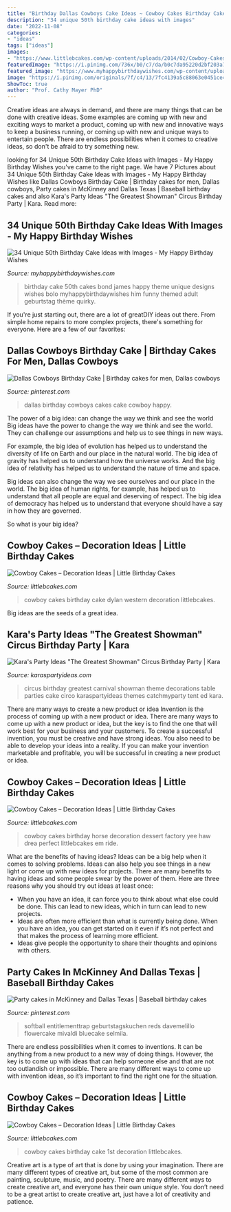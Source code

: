 ```yaml
---
title: "Birthday Dallas Cowboys Cake Ideas ~ Cowboy Cakes Birthday Cake 1st Decoration Littlebcakes"
description: "34 unique 50th birthday cake ideas with images"
date: "2022-11-08"
categories:
- "ideas"
tags: ["ideas"]
images:
- "https://www.littlebcakes.com/wp-content/uploads/2014/02/Cowboy-Cakes-Images.jpg"
featuredImage: "https://i.pinimg.com/736x/b0/c7/da/b0c7da95220d2bf203a739d98161bb3e--cowboy-birthday-cakes-dallas-cowboys.jpg"
featured_image: "https://www.myhappybirthdaywishes.com/wp-content/uploads/2016/09/james-bond-50th-birthday-cakes-for-men.jpg"
image: "https://i.pinimg.com/originals/7f/c4/13/7fc4139a5c88063e0451ce4bc306b14f.jpg"
ShowToc: true
author: "Prof. Cathy Mayer PhD"
---
```



Creative ideas are always in demand, and there are many things that can be done with creative ideas. Some examples are coming up with new and exciting ways to market a product, coming up with new and innovative ways to keep a business running, or coming up with new and unique ways to entertain people. There are endless possibilities when it comes to creative ideas, so don't be afraid to try something new.

	

		
looking for 34 Unique 50th Birthday Cake Ideas with Images - My Happy Birthday Wishes you've came to the right page. We have 7 Pictures about 34 Unique 50th Birthday Cake Ideas with Images - My Happy Birthday Wishes like Dallas Cowboys Birthday Cake | Birthday cakes for men, Dallas cowboys, Party cakes in McKinney and Dallas Texas | Baseball birthday cakes and also Kara&#039;s Party Ideas &quot;The Greatest Showman&quot; Circus Birthday Party | Kara. Read more:
		
    
## 34 Unique 50th Birthday Cake Ideas With Images - My Happy Birthday Wishes

<img loading=lazy src="https://www.myhappybirthdaywishes.com/wp-content/uploads/2016/09/james-bond-50th-birthday-cakes-for-men.jpg" onerror="this.onerror=null;this.src='https://tse3.mm.bing.net/th?id=OIP.-FM2p90c8YeJscczhZjEaQHaJ3&amp;pid=15.1';" alt="34 Unique 50th Birthday Cake Ideas with Images - My Happy Birthday Wishes">

_Source: myhappybirthdaywishes.com_

>birthday cake 50th cakes bond james happy theme unique designs wishes bolo myhappybirthdaywishes him funny themed adult geburtstag thème quirky. 

	

If you're just starting out, there are a lot of greatDIY ideas out there. From simple home repairs to more complex projects, there's something for everyone. Here are a few of our favorites: 

    
## Dallas Cowboys Birthday Cake | Birthday Cakes For Men, Dallas Cowboys

<img loading=lazy src="https://i.pinimg.com/736x/b0/c7/da/b0c7da95220d2bf203a739d98161bb3e--cowboy-birthday-cakes-dallas-cowboys.jpg" onerror="this.onerror=null;this.src='https://tse2.mm.bing.net/th?id=OIP.DIx4_6N21Zw_UXbY7uD-GgHaJ3&amp;pid=15.1';" alt="Dallas Cowboys Birthday Cake | Birthday cakes for men, Dallas cowboys">

_Source: pinterest.com_

>dallas birthday cowboys cakes cake cowboy happy. 

	

The power of a big idea: can change the way we think and see the world
Big ideas have the power to change the way we think and see the world. They can challenge our assumptions and help us to see things in new ways.


For example, the big idea of evolution has helped us to understand the diversity of life on Earth and our place in the natural world. The big idea of gravity has helped us to understand how the universe works. And the big idea of relativity has helped us to understand the nature of time and space.



Big ideas can also change the way we see ourselves and our place in the world. The big idea of human rights, for example, has helped us to understand that all people are equal and deserving of respect. The big idea of democracy has helped us to understand that everyone should have a say in how they are governed.



So what is your big idea?

    
## Cowboy Cakes – Decoration Ideas | Little Birthday Cakes

<img loading=lazy src="https://www.littlebcakes.com/wp-content/uploads/2014/02/Cowboy-Cakes-Images.jpg" onerror="this.onerror=null;this.src='https://tse1.mm.bing.net/th?id=OIP.i4TJqw6eDsqVBSk43Bf1twHaFW&amp;pid=15.1';" alt="Cowboy Cakes – Decoration Ideas | Little Birthday Cakes">

_Source: littlebcakes.com_

>cowboy cakes birthday cake dylan western decoration littlebcakes. 

	

Big ideas are the seeds of a great idea.

    
## Kara&#039;s Party Ideas &quot;The Greatest Showman&quot; Circus Birthday Party | Kara

<img loading=lazy src="https://karaspartyideas.com/wp-content/uploads/2018/09/22The-Greatest-Showman22-Circus-Birthday-Party-via-Karas-Party-Ideas-KarasPartyIdeas.com24.jpg" onerror="this.onerror=null;this.src='https://tse4.mm.bing.net/th?id=OIP.NwlSIVdlYb79STFuM1idJQHaLH&amp;pid=15.1';" alt="Kara&#039;s Party Ideas &quot;The Greatest Showman&quot; Circus Birthday Party | Kara">

_Source: karaspartyideas.com_

>circus birthday greatest carnival showman theme decorations table parties cake circo karaspartyideas themes catchmyparty tent ed kara. 

	

There are many ways to create a new product or idea
Invention is the process of coming up with a new product or idea. There are many ways to come up with a new product or idea, but the key is to find the one that will work best for your business and your customers. To create a successful invention, you must be creative and have strong ideas. You also need to be able to develop your ideas into a reality. If you can make your invention marketable and profitable, you will be successful in creating a new product or idea.

    
## Cowboy Cakes – Decoration Ideas | Little Birthday Cakes

<img loading=lazy src="http://www.littlebcakes.com/wp-content/uploads/2014/02/Cowboy-Birthday-Cakes-For-Kids-645x1024.jpg" onerror="this.onerror=null;this.src='https://tse3.mm.bing.net/th?id=OIP.5lbahbJH74qALxPF8bH_rQHaLw&amp;pid=15.1';" alt="Cowboy Cakes – Decoration Ideas | Little Birthday Cakes">

_Source: littlebcakes.com_

>cowboy cakes birthday horse decoration dessert factory yee haw drea perfect littlebcakes em ride. 

	

What are the benefits of having ideas?
Ideas can be a big help when it comes to solving problems. Ideas can also help you see things in a new light or come up with new ideas for projects. There are many benefits to having ideas and some people swear by the power of them. Here are three reasons why you should try out ideas at least once: 
- When you have an idea, it can force you to think about what else could be done. This can lead to new ideas, which in turn can lead to new projects. 
- Ideas are often more efficient than what is currently being done. When you have an idea, you can get started on it even if it’s not perfect and that makes the process of learning more efficient. 
- Ideas give people the opportunity to share their thoughts and opinions with others.

    
## Party Cakes In McKinney And Dallas Texas | Baseball Birthday Cakes

<img loading=lazy src="https://i.pinimg.com/originals/7f/c4/13/7fc4139a5c88063e0451ce4bc306b14f.jpg" onerror="this.onerror=null;this.src='https://tse3.mm.bing.net/th?id=OIP.-C5zkd-20ukWzmqW3PG_jAHaJ6&amp;pid=15.1';" alt="Party cakes in McKinney and Dallas Texas | Baseball birthday cakes">

_Source: pinterest.com_

>softball entitlementtrap geburtstagskuchen reds davemelillo flowercake mivaldi bluecake selmila. 

	

There are endless possibilities when it comes to inventions. It can be anything from a new product to a new way of doing things. However, the key is to come up with ideas that can help someone else and that are not too outlandish or impossible. There are many different ways to come up with invention ideas, so it’s important to find the right one for the situation.

    
## Cowboy Cakes – Decoration Ideas | Little Birthday Cakes

<img loading=lazy src="http://www.littlebcakes.com/wp-content/uploads/2014/02/Cowboy-Cakes-Pictures.jpg" onerror="this.onerror=null;this.src='https://tse1.mm.bing.net/th?id=OIP.CaI6nHCYZyz5xg96tOoKMgHaGW&amp;pid=15.1';" alt="Cowboy Cakes – Decoration Ideas | Little Birthday Cakes">

_Source: littlebcakes.com_

>cowboy cakes birthday cake 1st decoration littlebcakes. 

	

Creative art is a type of art that is done by using your imagination. There are many different types of creative art, but some of the most common are painting, sculpture, music, and poetry. There are many different ways to create creative art, and everyone has their own unique style. You don’t need to be a great artist to create creative art, just have a lot of creativity and patience.

